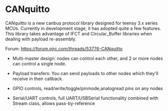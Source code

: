 # CANquitto

  CANquitto is a new canbus protocol library designed for teensy 3.x series MCUs. Currently in development stage, it has adopted quite a few features. This library takes advantage of IFCT and Circular_Buffer libraries when dealing with payload re-assembly.
  
  Forum: https://forum.pjrc.com/threads/53776-CANquitto
  

* Multi-master design: nodes can control each other, and 2 or more nodes can control a single node.

* Payload transfers: You can send payloads to other nodes which they'll receive in their callback.

* GPIO controls, read/write/toggle/pinmode,analogread pins on any nodes

* Serial/UART controls, full UART/USBSerial functionality combined with Stream class, allows pass-by-reference
